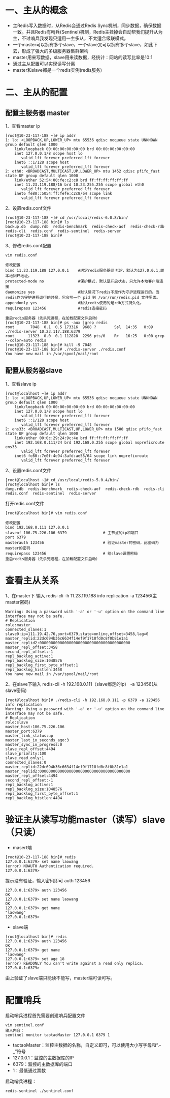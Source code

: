 # 一、主从的概念

- 主Redis写入数据时，从Redis会通过Redis Sync机制，同步数据，确保数据一致。并且Redis有哨兵(Sentinel)机制，Redis主挂掉会自动帮我们提升从为主，不过哨兵我发现只适用一主多从，不太适合级联模式。
- ⼀个master可以拥有多个slave，⼀个slave⼜可以拥有多个slave，如此下去，形成了强大的多级服务器集群架构
- master用来写数据，slave用来读数据，经统计：网站的读写比率是10:1
- 通过主从配置可以实现读写分离
- master和slave都是一个redis实例(redis服务)

# 二、主从的配置

## 配置主服务器 master

1、查看master ip
```
[root@10-23-117-188 ~]# ip addr
1: lo: <LOOPBACK,UP,LOWER_UP> mtu 65536 qdisc noqueue state UNKNOWN group default qlen 1000
    link/loopback 00:00:00:00:00:00 brd 00:00:00:00:00:00
    inet 127.0.0.1/8 scope host lo
       valid_lft forever preferred_lft forever
    inet6 ::1/128 scope host 
       valid_lft forever preferred_lft forever
2: eth0: <BROADCAST,MULTICAST,UP,LOWER_UP> mtu 1452 qdisc pfifo_fast state UP group default qlen 1000
    link/ether 52:54:00:fe:c2:c8 brd ff:ff:ff:ff:ff:ff
    inet 11.23.119.188/16 brd 10.23.255.255 scope global eth0
       valid_lft forever preferred_lft forever
    inet6 fe80::5054:ff:fefe:c2c8/64 scope link 
       valid_lft forever preferred_lft forever
```

2、设置redis.conf文件
```
[root@10-23-117-188 ~]# cd /usr/local/redis-6.0.8/bin/
[root@10-23-117-188 bin]# ls
backup.db  dump.rdb  redis-benchmark  redis-check-aof  redis-check-rdb  redis-cli  redis.conf  redis-sentinel  redis-server
[root@10-23-117-188 bin]# 
```

3、修改redis.conf配置
```
vim redis.conf

修改配置
bind 11.23.119.188 127.0.0.1    #绑定redis服务器网卡IP，默认为127.0.0.1,即本地回环地址。
protected-mode no               #保护模式，默认是开启状态，只允许本地客户端连接
daemonize yes                   #默认情况下redis不是作为守护进程运行的。当redis作为守护进程运行的时候，它会写一个 pid 到 /var/run/redis.pid 文件里面。
appendonly yes                  #默认redis使用的是rdb方式持久化。
requirepass 123456              #redis连接密码

重启redis服务器（先杀死进程，在加载配置文件启动）
[root@10-23-117-188 bin]# ps -aux |grep redis
root       7048  0.1  0.5 173316  9688 ?        Ssl  14:35   0:09 ./redis-server 10.23.117.188:6379
root      11323  0.0  0.1 112828  2296 pts/0    R+   16:25   0:00 grep --color=auto redis
[root@10-23-117-188 bin]# kill -9 7048      
[root@10-23-117-188 bin]# ./redis-server ./redis.conf 
You have new mail in /var/spool/mail/root
```

## 配置从服务器slave

1、查看slave ip
```
[root@localhost ~]# ip addr
1: lo: <LOOPBACK,UP,LOWER_UP> mtu 65536 qdisc noqueue state UNKNOWN group default qlen 1000
    link/loopback 00:00:00:00:00:00 brd 00:00:00:00:00:00
    inet 127.0.0.1/8 scope host lo
       valid_lft forever preferred_lft forever
    inet6 ::1/128 scope host 
       valid_lft forever preferred_lft forever
2: ens33: <BROADCAST,MULTICAST,UP,LOWER_UP> mtu 1500 qdisc pfifo_fast state UP group default qlen 1000
    link/ether 00:0c:29:24:9c:4e brd ff:ff:ff:ff:ff:ff
    inet 192.168.0.111/24 brd 192.168.0.255 scope global noprefixroute ens33
       valid_lft forever preferred_lft forever
    inet6 fe80::7e0f:4e94:3afd:ae55/64 scope link noprefixroute 
       valid_lft forever preferred_lft forever
```

2、设置redis.conf文件
```
[root@localhost ~]# cd /usr/local/redis-5.0.4/bin/
[root@localhost bin]# ls
dump.rdb  redis-benchmark  redis-check-aof  redis-check-rdb  redis-cli  redis.conf  redis-sentinel  redis-server
```

打开redis.conf文件
```
[root@localhost bin]# vim redis.conf

修改配置
bind 192.168.0.111 127.0.0.1
slaveof 106.75.226.106 6379                # 主节点的ip和端口
port 6379
masterauth 123456                          # 验证master的密码，此密码为master的密码
requirepass 123456                         # 给slave设置密码
重启redis服务器（先杀死进程，在加载配置文件启动）
```

# 查看主从关系

1、在master下 输入 redis-cli -h 11.23.119.188 info replication -a 123456(主master密码)
```
Warning: Using a password with '-a' or '-u' option on the command line interface may not be safe.
# Replication
role:master
connected_slaves:1
slave0:ip=111.19.42.76,port=6379,state=online,offset=3458,lag=0
master_replid:22dc694b36c6634f14ef9f1718fd0c8f0b81e1a1
master_replid2:0000000000000000000000000000000000000000
master_repl_offset:3458
second_repl_offset:-1
repl_backlog_active:1
repl_backlog_size:1048576
repl_backlog_first_byte_offset:1
repl_backlog_histlen:3458
You have new mail in /var/spool/mail/root
```

2、在slave下输入 redis-cli -h 192.168.0.111（slave绑定的ip） -a 123456(从slave密码)
```
[root@localhost bin]# ./redis-cli -h 192.168.0.111 -p 6379 -a 123456 info replication
Warning: Using a password with '-a' or '-u' option on the command line interface may not be safe.
# Replication
role:slave
master_host:106.75.226.106
master_port:6379
master_link_status:up
master_last_io_seconds_ago:3
master_sync_in_progress:0
slave_repl_offset:4494
slave_priority:100
slave_read_only:1
connected_slaves:0
master_replid:22dc694b36c6634f14ef9f1718fd0c8f0b81e1a1
master_replid2:0000000000000000000000000000000000000000
master_repl_offset:4494
second_repl_offset:-1
repl_backlog_active:1
repl_backlog_size:1048576
repl_backlog_first_byte_offset:1
repl_backlog_histlen:4494
```

# 验证主从读写功能master（读写）slave（只读）

- masert端
```
[root@10-23-117-188 bin]# redis
127.0.0.1:6379> set name laowang
(error) NOAUTH Authentication required.
127.0.0.1:6379> 
```

提示没有验证，输入密码即可 auth 123456
```
127.0.0.1:6379> auth 123456
OK
127.0.0.1:6379> set name laowang
OK
127.0.0.1:6379> get name
"laowang"
127.0.0.1:6379> 
```

- slave端
```
[root@localhost bin]# redis
127.0.0.1:6379> auth 123456
OK
127.0.0.1:6379> get name
"laowang"
127.0.0.1:6379> set age 18
(error) READONLY You can't write against a read only replica.
127.0.0.1:6379> 
```
由上验证了slave端只能读不能写，master端可读可写。


# 配置哨兵

启动哨兵进程首先需要创建哨兵配置文件
```
vim sentinel.conf
输入内容：
sentinel monitor taotaoMaster 127.0.0.1 6379 1
```
- taotaoMaster：监控主数据的名称，自定义即可，可以使用大小写字母和“.-_”符号
- 127.0.0.1：监控的主数据库的IP
- 6379：监控的主数据库的端口
- 1：最低通过票数

启动哨兵进程：
```
redis-sentinel ./sentinel.conf
```

